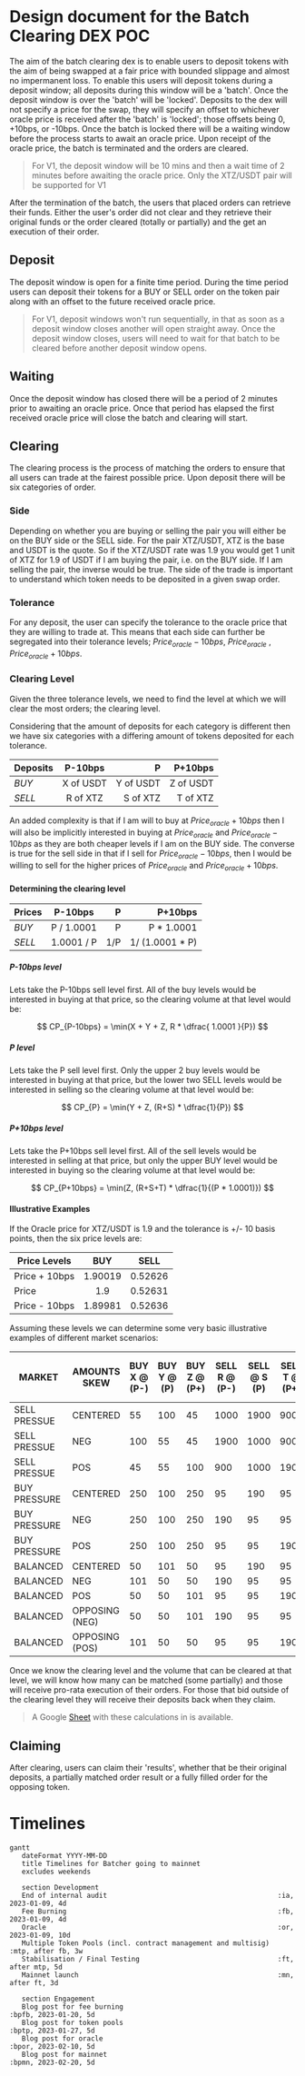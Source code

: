 # Design document for the Batch Clearing DEX POC

The aim of the batch clearing dex is to enable users to deposit tokens with the aim of being swapped at a fair price with bounded slippage and almost no impermanent loss.  To enable this users will deposit tokens during a deposit window; all deposits during this window will be a 'batch'. Once the deposit window is over the 'batch' will be 'locked'. Deposits to the dex will not specify a price for the swap, they will specify an offset to whichever oracle price is received after the 'batch' is 'locked'; those offsets being 0, +10bps, or -10bps.  Once the batch is locked there will be a waiting window before the process starts to await an oracle price.  Upon receipt of the oracle price, the batch is terminated and the orders are cleared.

> For V1, the deposit window will be 10 mins and then a wait time of 2 minutes before awaiting the oracle price.
> Only the XTZ/USDT pair will be supported for V1

After the termination of the batch, the users that placed orders can retrieve their funds.  Either the user's order did not clear and they retrieve their original funds or the order cleared (totally or partially) and the get an execution of their order.


## Deposit

The deposit window is open for a finite time period.  During the time period users can deposit their tokens for a BUY or SELL order on the token pair along with an offset to the future received oracle price.

> For V1, deposit windows won't run sequentially, in that as soon as a deposit window closes another will open straight away.  Once the deposit window closes, users will need to wait for that batch to be cleared before another deposit window opens.

## Waiting

Once the deposit window has closed there will be a period of 2 minutes prior to awaiting an oracle price.  Once that period has elapsed the first received oracle price will close the batch and clearing will start.

## Clearing

The clearing process is the process of matching the orders to ensure that all users can trade at the fairest possible price.  Upon deposit there will be six categories of order.

### Side

Depending on whether you are buying or selling the pair you will either be on the BUY side or the SELL side. For the pair XTZ/USDT, XTZ is the base and USDT is the quote.  So if the XTZ/USDT rate was 1.9 you would get 1 unit of XTZ for 1.9 of USDT if I am buying the pair, i.e. on the BUY side.  If I am selling the pair, the inverse would be true.  The side of the trade is important to understand which token needs to be deposited in a given swap order.


### Tolerance

For any deposit, the user can specify the tolerance to the oracle price that they are willing to trade at. This means that each side can further be segregated into their tolerance levels; $Price_{oracle}-10bps$,  $Price_{oracle}$ ,  $Price_{oracle}+10bps$.


### Clearing Level

Given the three tolerance levels, we need to find the level at which we will clear the most orders; the clearing level.

Considering that the amount of deposits for each category is different then we have six categories with a differing amount of tokens deposited for each tolerance.


| Deposits | P-10bps   | P         | P+10bps   |
|----------|:---------:|----------:|----------:|
| *BUY*    | X of USDT | Y of USDT | Z of USDT |
| *SELL*   | R of XTZ  | S of XTZ  | T of XTZ  |


An added complexity is that if I am will to buy at $Price_{oracle}+10bps$ then I will also be implicitly interested in buying at $Price_{oracle}$ and $Price_{oracle}-10bps$ as they are both cheaper levels if I am on the BUY side.  The converse is true for the sell side in that if I sell for $Price_{oracle}-10bps$, then I would be willing to sell for the higher prices of $Price_{oracle}$ and $Price_{oracle}+10bps$.

#### Determining the clearing level

| Prices   | P-10bps          | P         | P+10bps          |
|----------|:----------------:|----------:|-----------------:|
| *BUY*    | P / 1.0001       | P         | P * 1.0001       |
| *SELL*   | 1.0001 / P       | 1/P       |  1/ (1.0001 * P) |


##### P-10bps level

Lets take the P-10bps sell level first.  All of the buy levels would be interested in buying at that price, so the clearing volume at that level would be:

$$ CP_{P-10bps} = \min(X + Y + Z, R * \dfrac{ 1.0001 }{P})  $$


##### P level

Lets take the P sell level first.  Only the upper 2 buy levels would be interested in buying at that price, but the lower two SELL levels would be interested in selling so the clearing volume at that level would be:

$$ CP_{P} = \min(Y + Z, (R+S) *  \dfrac{1}{P})  $$

##### P+10bps level

Lets take the P+10bps sell level first.  All of the sell levels would be interested in selling at that price, but only the upper BUY level would be interested in buying so the clearing volume at that level would be:

$$ CP_{P+10bps} = \min(Z, (R+S+T) * \dfrac{1}{(P * 1.0001)})  $$

#### Illustrative Examples

If the Oracle price for XTZ/USDT is 1.9 and the tolerance is +/- 10 basis points, then the six price levels are:

| Price Levels | 	BUY  	| SELL    |
|--------------|:------:|:-------:|
|Price + 10bps |1.90019 |	0.52626 |
|Price         |	1.9   | 0.52631 |
|Price - 10bps | 1.89981|	0.52636 |

Assuming these levels we can determine some very basic illustrative examples of different market scenarios:


| MARKET |	AMOUNTS SKEW |	BUY X @ (P-) | BUY Y @ (P) | 	BUY Z @ (P+)	| SELL R @ (P-)	| SELL @ S (P)	| SELL T @ (P+)	| Orders cleared @ P-10bps	| Orders cleared @ P	| Orders cleared @ P+10bps	| Clearance Level |
|---|---|---|---|---|---|---|---|---|---|---|---|
|SELL PRESSUE	|CENTERED	|55	|100	|45	|1000	|1900	|900	|200	|155	|55	|P-10bps|
|SELL PRESSUE	|NEG	|100	|55	|45	|1900	|1000	|900	|200	|155	|100	|P-10bps|
|SELL PRESSUE	|POS	|45	|55	|100	|900	|1000	|1900	|200	|100	|45	|P-10bps|
|BUY PRESSURE	|CENTERED	|250	|100	|250	|95	|190	|95	|50	|150	|200	|P+10bps|
|BUY PRESSURE	|NEG	|250	|100	|250	|190	|95	|95	|100	|150	|200	|P+10bps|
|BUY PRESSURE	|POS	|250	|100	|250	|95	|95	|190	|50	|100	|200	|P+10bps|
|BALANCED	|CENTERED	|50	|101	|50	|95	|190	|95	|50	|150	|50|	P|
|BALANCED	|NEG	|101|	50|	50|	190|95|	95	|100|150|	101|	P|
|BALANCED	|POS	|50	|50	|101|	95|	95|	190	|50	|100|	50|	P|
|BALANCED	|OPPOSING (NEG)	|50	|50|	101|	190|	95|	95|	100|	100|	50|	P-10bps|
|BALANCED	|OPPOSING (POS)	|101	|50|	50|	95|	95|	190|	50|	100	|101|	P+10bps|

Once we know the clearing level and the volume that can be cleared at that level,  we will know how many can be matched (some partially) and those will receive pro-rata execution of their orders.  For those that bid outside of the clearing level they will receive their deposits back when they claim.

> A Google [Sheet](https://docs.google.com/spreadsheets/d/1tWIQEVi2COW3UOH7BPbcNrqe77SsPqZVFqN7nfLe6mc/edit?usp=sharing) with these calculations in is available.
>
## Claiming

After clearing, users can claim their 'results', whether that be their original deposits, a partially matched order result or a fully filled order for the opposing token.

# Timelines


```mermaid
gantt
   dateFormat YYYY-MM-DD
   title Timelines for Batcher going to mainnet
   excludes weekends

   section Development
   End of internal audit                                          :ia, 2023-01-09, 4d
   Fee Burning                                                    :fb, 2023-01-09, 4d
   Oracle                                                         :or, 2023-01-09, 10d
   Multiple Token Pools (incl. contract management and multisig)  :mtp, after fb, 3w
   Stabilisation / Final Testing                                  :ft, after mtp, 5d
   Mainnet launch                                                 :mn, after ft, 3d

   section Engagement
   Blog post for fee burning                                      :bpfb, 2023-01-20, 5d
   Blog post for token pools                                      :bptp, 2023-01-27, 5d
   Blog post for oracle                                           :bpor, 2023-02-10, 5d
   Blog post for mainnet                                          :bpmn, 2023-02-20, 5d

```
